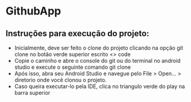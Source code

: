 # GithubApp

## Instruções para execução do projeto:

* Inicialmente, deve ser feito o clone do projeto clicando na opção git clone no botão verde superior escrito <> code
* Copie o caminho e abre o console do git ou do terminal no android studio e execute o seguinte comando git clone <link copiado>
* Após isso, abra seu Android Studio e navegue pelo File > Open... > diretorio onde você clonou o projeto.
* Caso queira executar-lo pela IDE, clica no triangulo verde do play na barra superior
